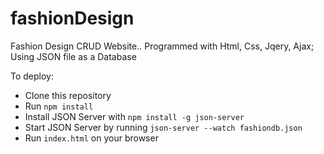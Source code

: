 # fashionDesign
Fashion Design CRUD Website.. Programmed with Html, Css, Jqery, Ajax; Using JSON file as a Database

To deploy:

- Clone this repository 
- Run ```npm install``` 
- Install JSON Server with ```npm install -g json-server``` 
- Start JSON Server by running ```json-server --watch fashiondb.json```
- Run ```index.html``` on your browser 
